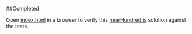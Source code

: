 ##Completed

Open [index.html](index.html) in a browser
to verify this [nearHundred.js](nearHundred.js) solution against the tests.
